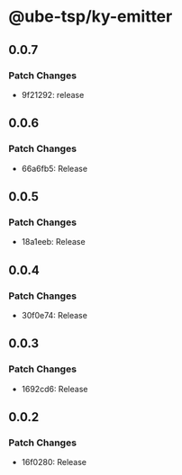 # @ube-tsp/ky-emitter

## 0.0.7

### Patch Changes

- 9f21292: release

## 0.0.6

### Patch Changes

- 66a6fb5: Release

## 0.0.5

### Patch Changes

- 18a1eeb: Release

## 0.0.4

### Patch Changes

- 30f0e74: Release

## 0.0.3

### Patch Changes

- 1692cd6: Release

## 0.0.2

### Patch Changes

- 16f0280: Release
